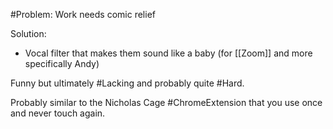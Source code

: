 #Problem: Work needs comic relief

Solution: 

- Vocal filter that makes them sound like a baby (for [[Zoom]] and more specifically Andy)

Funny but ultimately #Lacking and probably quite #Hard. 

Probably similar to the Nicholas Cage #ChromeExtension that you use once and never touch again. 